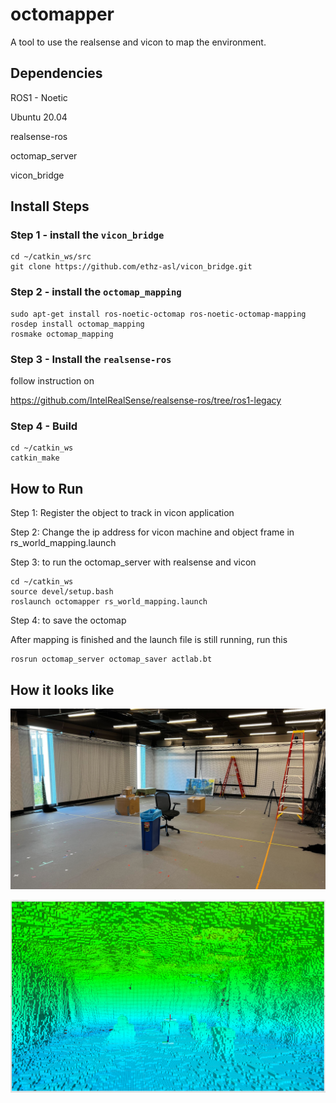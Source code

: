 # octomapper

A tool to use the realsense and vicon to map the environment.

## Dependencies

ROS1 - Noetic

Ubuntu 20.04

realsense-ros

octomap_server

vicon_bridge



## Install Steps

### Step 1 - install the `vicon_bridge`

```
cd ~/catkin_ws/src
git clone https://github.com/ethz-asl/vicon_bridge.git
```

### Step 2 - install the `octomap_mapping` 

```
sudo apt-get install ros-noetic-octomap ros-noetic-octomap-mapping
rosdep install octomap_mapping
rosmake octomap_mapping
```

### Step 3 - Install the `realsense-ros`

follow instruction on

https://github.com/IntelRealSense/realsense-ros/tree/ros1-legacy



### Step 4 - Build

```
cd ~/catkin_ws
catkin_make
```



## How to Run

Step 1: Register the object to track in vicon application

Step 2: Change the ip address for vicon machine and object frame in rs_world_mapping.launch

Step 3: to run the octomap_server with realsense and vicon

```
cd ~/catkin_ws
source devel/setup.bash
roslaunch octomapper rs_world_mapping.launch
```

Step 4: to save the octomap

After mapping is finished and the launch file is still running, run this

```
rosrun octomap_server octomap_saver actlab.bt
```



## How it looks like

![lab](./images/lab.jpg)

![octomap_3](./images/octomap_3.png)